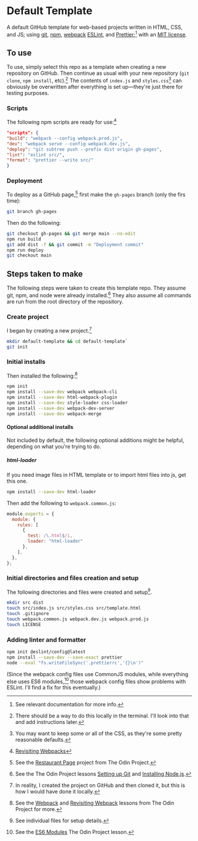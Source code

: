 # Default Template

A default GitHub template for web-based projects written in HTML, CSS, and JS; using [git](https://git-scm.com/), [npm](https://www.npmjs.com/), [webpack](https://webpack.js.org/) [ESLint](https://eslint.org/), and [Prettier](https://prettier.io/);[^refdocs] with an [MIT license](https://choosealicense.com/licenses/mit/).

[^refdocs]: See relevant documentation for more info.

## To use

To use, simply select this repo as a template when creating a new repository on GitHub. Then continue as usual with your new repository (`git clone`, `npm install`, etc).[^localuse] The contents of `index.js` and `styles.css`[^defaultcss] can obviously be overwritten after everything is set up—they're just there for testing purposes.

[^localuse]: There should be a way to do this locally in the terminal. I'll look into that and add instructions later.
[^defaultcss]: You may want to keep some or all of the CSS, as they're some pretty reasonable defaults.

### Scripts

The following npm scripts are ready for use:[^npmscriptsref]

```json
"scripts": {
"build": "webpack --config webpack.prod.js",
"dev": "webpack serve --config webpack.dev.js",
"deploy": "git subtree push --prefix dist origin gh-pages",
"lint": "eslint src/",
"format": "prettier --write src/"
}
```

[^npmscriptsref]: [Revisiting Webpacks](https://www.theodinproject.com/lessons/node-path-javascript-revisiting-webpack)

### Deployment

To deploy as a GitHub page,[^deployref] first make the `gh-pages` branch (only the firs time):

```bash
git branch gh-pages
```

Then do the following:

```bash
git checkout gh-pages && git merge main --no-edit
npm run build
git add dist -f && git commit -m "Deployment commit"
npm run deploy
git checkout main
```

[^deployref]: See the [Restaurant Page](https://www.theodinproject.com/lessons/node-path-javascript-restaurant-page) project from The Odin Project.

## Steps taken to make

The following steps were taken to create this template repo. They assume git, npm, and node were already installed.[^installref] They also assume all commands are run from the root directory of the repository.

[^installref]: See the The Odin Project lessons [Setting up Git](https://www.theodinproject.com/lessons/foundations-setting-up-git) and [Installing Node.js](https://www.theodinproject.com/lessons/foundations-installing-node-js). 

### Create project

I began by creating a new project.[^actualcreation]

```bash
mkdir default-template && cd default-template`
git init
```

[^actualcreation]: In reality, I created the project on GitHub and then cloned it, but this is how I would have done it locally.

### Initial installs

Then installed the following:[^installsrefs]

```bash
npm init
npm install --save-dev webpack webpack-cli
npm install --save-dev html-webpack-plugin
npm install --save-dev style-loader css-loader
npm install --save-dev webpack-dev-server
npm install --save-dev webpack-merge
```

[^installsrefs]: See the [Webpack](https://www.theodinproject.com/lessons/javascript-webpack) and [Revisiting Webpack](https://www.theodinproject.com/lessons/node-path-javascript-revisiting-webpack) lessons from The Odin Project for more. 

#### Optional additional installs

Not included by default, the following optional additions might be helpful, depending on what you're trying to do.

##### html-loader

If you need image files in HTML template or to import html files into js, get this one.

```bash
npm install --save-dev html-loader
```

Then add the following to `webpack.common.js`:

```js
module.exports = {
  module: {
    rules: [
      {
        test: /\.html$/i,
        loader: "html-loader"
      },   
    ],
  },
};
```

### Initial directories and files creation and setup

The following directories and files were created and setup[^filessetup].

```bash
mkdir src dist
touch src/index.js src/styles.css src/template.html
touch .gitignore
touch webpack.common.js webpack.dev.js webpack.prod.js
touch LICENSE
```

[^filessetup]: See individual files for setup details.

### Adding linter and formatter

```bash
npm init @eslint/config@latest
npm install --save-dev --save-exact prettier
node --eval "fs.writeFileSync('.prettierrc','{}\n')"
```

(Since the webpack config files use CommonJS modules, while everything else uses ES6 modules,[^formaterror] those webpack config files show problems with ESLint. I'll find a fix for this eventually.)

[^formaterror]: See the [ES6 Modules](https://www.theodinproject.com/lessons/javascript-es6-modules) The Odin Project lesson.

